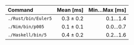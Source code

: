| Command | Mean [ms] | Min…Max [ms] |
|:---|---:|---:|
| `./Rust/bin/Euler5` | 0.3 ± 0.2 | 0.1…1.4 |
| `./Nim/bin/p005` | 0.1 ± 0.1 | 0.0…0.7 |
| `./Haskell/bin/5` | 0.4 ± 0.2 | 0.2…1.6 |
